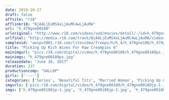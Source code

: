 ```yaml
---
date: 2018-10-27
draft: false
affsite: "r18"
afflinkr18: "NjA4LjEuMS4xLjAuMC4wLjAuMA"
url: "h_479gne00180"
urloriginal: "http://www.r18.com/videos/vod/movies/detail/-/id=h_479gne00180"
urlfinal: "http://media.r18.com/track/NjA4LjEuMS4xLjAuMC4wLjAuMA/videos/vod/movies/detail/-/id=h_479gne00180"
samplevid: "awspv3001.r18.com/litevideo/freepv/h/h_4/h_479gne180/h_479gne180_dmb_w.mp4"
title: "Picking Up Rich Wives For Raw Creampies 6"
mainimgurl: "pics.r18.com/digital/video/h_479gne00180/h_479gne00180ps.jpg"
mainimgs: "h_479gne00180ps.jpg"
releasedate: "June 16, 2017"
duration: 237
productioncomp: "GALLOP"
girls: ['----']
categories: ['Series', 'Beautiful Tits', 'Married Woman', 'Picking Up Girls', 'Creampie', 'Over 4 Hours', 'Hi-Def']
imgurls: ['pics.r18.com/digital/video/h_479gne00180/h_479gne00180jp-1.jpg', 'pics.r18.com/digital/video/h_479gne00180/h_479gne00180jp-2.jpg', 'pics.r18.com/digital/video/h_479gne00180/h_479gne00180jp-3.jpg', 'pics.r18.com/digital/video/h_479gne00180/h_479gne00180jp-4.jpg', 'pics.r18.com/digital/video/h_479gne00180/h_479gne00180jp-5.jpg', 'pics.r18.com/digital/video/h_479gne00180/h_479gne00180jp-6.jpg', 'pics.r18.com/digital/video/h_479gne00180/h_479gne00180jp-7.jpg', 'pics.r18.com/digital/video/h_479gne00180/h_479gne00180jp-8.jpg', 'pics.r18.com/digital/video/h_479gne00180/h_479gne00180jp-9.jpg', 'pics.r18.com/digital/video/h_479gne00180/h_479gne00180jp-10.jpg', 'pics.r18.com/digital/video/h_479gne00180/h_479gne00180jp-11.jpg', 'pics.r18.com/digital/video/h_479gne00180/h_479gne00180jp-12.jpg', 'pics.r18.com/digital/video/h_479gne00180/h_479gne00180jp-13.jpg', 'pics.r18.com/digital/video/h_479gne00180/h_479gne00180jp-14.jpg', 'pics.r18.com/digital/video/h_479gne00180/h_479gne00180jp-15.jpg', 'pics.r18.com/digital/video/h_479gne00180/h_479gne00180jp-16.jpg', 'pics.r18.com/digital/video/h_479gne00180/h_479gne00180jp-17.jpg', 'pics.r18.com/digital/video/h_479gne00180/h_479gne00180jp-18.jpg', 'pics.r18.com/digital/video/h_479gne00180/h_479gne00180jp-19.jpg', 'pics.r18.com/digital/video/h_479gne00180/h_479gne00180jp-20.jpg']
imgs: ['h_479gne00180jp-1.jpg', 'h_479gne00180jp-2.jpg', 'h_479gne00180jp-3.jpg', 'h_479gne00180jp-4.jpg', 'h_479gne00180jp-5.jpg', 'h_479gne00180jp-6.jpg', 'h_479gne00180jp-7.jpg', 'h_479gne00180jp-8.jpg', 'h_479gne00180jp-9.jpg', 'h_479gne00180jp-10.jpg', 'h_479gne00180jp-11.jpg', 'h_479gne00180jp-12.jpg', 'h_479gne00180jp-13.jpg', 'h_479gne00180jp-14.jpg', 'h_479gne00180jp-15.jpg', 'h_479gne00180jp-16.jpg', 'h_479gne00180jp-17.jpg', 'h_479gne00180jp-18.jpg', 'h_479gne00180jp-19.jpg', 'h_479gne00180jp-20.jpg']
---
```

